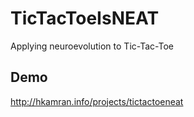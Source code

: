 # TicTacToeIsNEAT
Applying neuroevolution to Tic-Tac-Toe

## Demo
http://hkamran.info/projects/tictactoeneat

